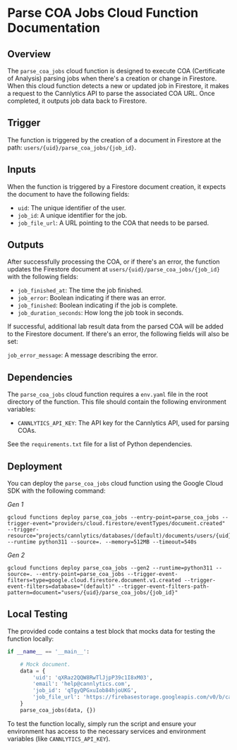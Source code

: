 # Parse COA Jobs Cloud Function Documentation

## Overview

The `parse_coa_jobs` cloud function is designed to execute COA (Certificate of Analysis) parsing jobs when there's a creation or change in Firestore. When this cloud function detects a new or updated job in Firestore, it makes a request to the Cannlytics API to parse the associated COA URL. Once completed, it outputs job data back to Firestore.

## Trigger

The function is triggered by the creation of a document in Firestore at the path: `users/{uid}/parse_coa_jobs/{job_id}`.

## Inputs

When the function is triggered by a Firestore document creation, it expects the document to have the following fields:

- `uid`: The unique identifier of the user.
- `job_id`: A unique identifier for the job.
- `job_file_url`: A URL pointing to the COA that needs to be parsed.

## Outputs

After successfully processing the COA, or if there's an error, the function updates the Firestore document at `users/{uid}/parse_coa_jobs/{job_id}` with the following fields:

- `job_finished_at`: The time the job finished.
- `job_error`: Boolean indicating if there was an error.
- `job_finished`: Boolean indicating if the job is complete.
- `job_duration_seconds`: How long the job took in seconds.

If successful, additional lab result data from the parsed COA will be added to the Firestore document. If there's an error, the following fields will also be set:

`job_error_message`: A message describing the error.

## Dependencies

The `parse_coa_jobs` cloud function requires a `env.yaml` file in the root directory of the function. This file should contain the following environment variables:

- `CANNLYTICS_API_KEY`: The API key for the Cannlytics API, used for parsing COAs.

See the `requirements.txt` file for a list of Python dependencies.

## Deployment

You can deploy the `parse_coa_jobs` cloud function using the Google Cloud SDK with the following command:

*Gen 1*

```shell
gcloud functions deploy parse_coa_jobs --entry-point=parse_coa_jobs --trigger-event="providers/cloud.firestore/eventTypes/document.created" --trigger-resource="projects/cannlytics/databases/(default)/documents/users/{uid}/parse_coa_jobs/{job_id}" --runtime python311 --source=. --memory=512MB --timeout=540s
```

*Gen 2*

```shell
gcloud functions deploy parse_coa_jobs --gen2 --runtime=python311 --source=. --entry-point=parse_coa_jobs --trigger-event-filters=type=google.cloud.firestore.document.v1.created --trigger-event-filters=database="(default)" --trigger-event-filters-path-pattern=document="users/{uid}/parse_coa_jobs/{job_id}"
```

## Local Testing

The provided code contains a test block that mocks data for testing the function locally:

```py
if __name__ == '__main__':

    # Mock document.
    data = {
        'uid': 'qXRaz2QQW8RwTlJjpP39c1I8xM03',
        'email': 'help@cannlytics.com',
        'job_id': 'qTgyQPGxuIob84hjoUKG',
        'job_file_url': 'https://firebasestorage.googleapis.com/v0/b/cannlytics.appspot.com/o/users%2FqXRaz2QQW8RwTlJjpP39c1I8xM03%2Fparse_coa_jobs%2FqTgyQPGxuIob84hjoUKG?alt=media&token=2c91bd89-d5d7-4c03-a313-dbb19ba876c2',
    }
    parse_coa_jobs(data, {})
```

To test the function locally, simply run the script and ensure your environment has access to the necessary services and environment variables (like `CANNLYTICS_API_KEY`).
